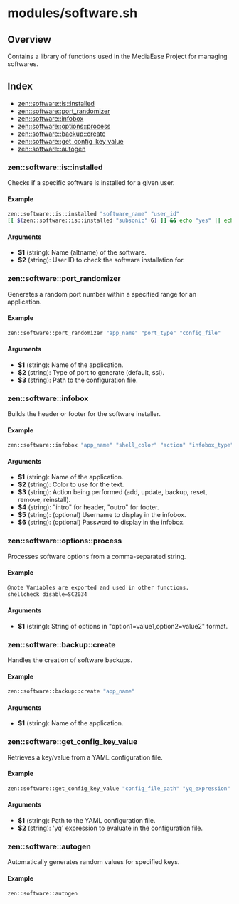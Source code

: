 # modules/software.sh

## Overview

Contains a library of functions used in the MediaEase Project for managing softwares.

## Index

* [zen::software::is::installed](#zensoftwareisinstalled)
* [zen::software::port_randomizer](#zensoftwareportrandomizer)
* [zen::software::infobox](#zensoftwareinfobox)
* [zen::software::options::process](#zensoftwareoptionsprocess)
* [zen::software::backup::create](#zensoftwarebackupcreate)
* [zen::software::get_config_key_value](#zensoftwaregetconfigkeyvalue)
* [zen::software::autogen](#zensoftwareautogen)

### zen::software::is::installed

Checks if a specific software is installed for a given user.

#### Example

```bash
zen::software::is::installed "software_name" "user_id"
[[ $(zen::software::is::installed "subsonic" 6) ]] && echo "yes" || echo "no"
```

#### Arguments

* **$1** (string): Name (altname) of the software.
* **$2** (string): User ID to check the software installation for.

### zen::software::port_randomizer

Generates a random port number within a specified range for an application.

#### Example

```bash
zen::software::port_randomizer "app_name" "port_type" "config_file"
```

#### Arguments

* **$1** (string): Name of the application.
* **$2** (string): Type of port to generate (default, ssl).
* **$3** (string): Path to the configuration file.

### zen::software::infobox

Builds the header or footer for the software installer.

#### Example

```bash
zen::software::infobox "app_name" "shell_color" "action" "infobox_type"
```

#### Arguments

* **$1** (string): Name of the application.
* **$2** (string): Color to use for the text.
* **$3** (string): Action being performed (add, update, backup, reset, remove, reinstall).
* **$4** (string): "intro" for header, "outro" for footer.
* **$5** (string): (optional) Username to display in the infobox.
* **$6** (string): (optional) Password to display in the infobox.

### zen::software::options::process

Processes software options from a comma-separated string.

#### Example

```bash
@note Variables are exported and used in other functions.
shellcheck disable=SC2034
```

#### Arguments

* **$1** (string): String of options in "option1=value1,option2=value2" format.

### zen::software::backup::create

Handles the creation of software backups.

#### Example

```bash
zen::software::backup::create "app_name"
```

#### Arguments

* **$1** (string): Name of the application.

### zen::software::get_config_key_value

Retrieves a key/value from a YAML configuration file.

#### Example

```bash
zen::software::get_config_key_value "config_file_path" "yq_expression"
```

#### Arguments

* **$1** (string): Path to the YAML configuration file.
* **$2** (string): 'yq' expression to evaluate in the configuration file.

### zen::software::autogen

Automatically generates random values for specified keys.

#### Example

```bash
zen::software::autogen
```

